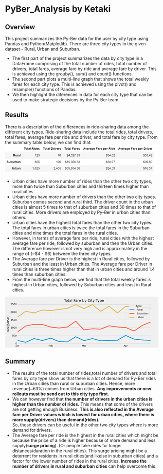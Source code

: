 # PyBer_Analysis by Ketaki
## Overview
This project summarizes the Py-Ber data for the user by city type using Pandas and Python(Matplotlib). There are three city types in the given dataset - Rural, Urban and Suburban.
- The first part of the project summarizes the data by city type in a DataFrame comprising of the total number of rides, total number of drivers, total fares, average fare by ride and average fare by driver. This is achieved using the grouby(), sum() and count() functions.
- The second part plots a multi-line graph that shows the total weekly fares for each city type. This is achieved using the pivot() and resample() functions of Pandas.
- We then highlight the diferences in data for each city type that can be used to make strategic decisions by the Py-Ber team.
## Results
There is a description of the differences in ride-sharing data among the different city types. Ride-sharing data include the total rides, total drivers, total fares, average fare per ride and driver, and total fare by city type.
From the summary table below, we can find that:
![Py-Ber Summary by City Type](https://github.com/ketpradh/PyBer_Analysis/blob/main/Summary%20by%20city%20type.PNG)
- Urban cities have more number of rides than the other two city types, more than twice than Suburban cities and thirteen times higher than rural cities. 
- Urban cities have more number of drivers than the other two city types. Suburban comes second and rural third. The driver count in the urban cities is almost 5 times to that of suburban cities and 30 times to that of rural cities. More drivers are employed by Py-Ber in urban cities than others.
- Urban cities have the highest total fares than the other two city types. The total fares in urban cities is twice the total fares in the Suburban cities and nine times the total fares in the rural cities. 
- However, in terms of average fare per ride, rural cities with the highest average fare per ride, followed by suburban and then the Urban cities. The difference however is not very high and is approximately in the range of (~$4 - $6) between the three city types.
- The Average fare per Driver is the highest in Rural cities, followed by Suburban and the least in Urban cities. The Average fare per Driver in rural cities is three times higher than that in urban cities and around 1.4 times than suburban cities.
- From the multi-line graph below, we find that the total weekly fares is highest in Urban cities, followed by Suburban cities and least in Rural cities.

![Total Weekly Fares by City type](analysis/PyBer_fare_summary.png)
## Summary
- The results of the total number of rides,total number of drivers and total fares by city type show us that there is a lot of demand for Py-Ber rides in the Urban cities than rural or suburban cities. Hence, more revenue(~63%) comes from Urban cities. **Any improvements or new rollouts must be send out to this city type first**.
- We can however find that **the number of drivers in the urban cities is higher than the number of rides.** This means that some of the drivers are not getting enough Business. **This is also reflected in the Average fare per Driver values which is lowest for urban cities, where there is more supply(drivers) than demand(rides).**  
So, these drivers can be useful in the other two city types where is more demand for drivers.
- The Average fare per ride is the highest in the rural cities which might be because the price of a ride is higher because of more demand and less supply(**surge pricing**). (Or people take rides for longer distances/duration in the rural cities). This surge pricing  might be a deterrent for residents in rural cities(and likeise in suburban cities) and a factor for the lower number of rides in the rural cities.  **Increase the number of drivers in rural and suburban cities** can help overcome this.
